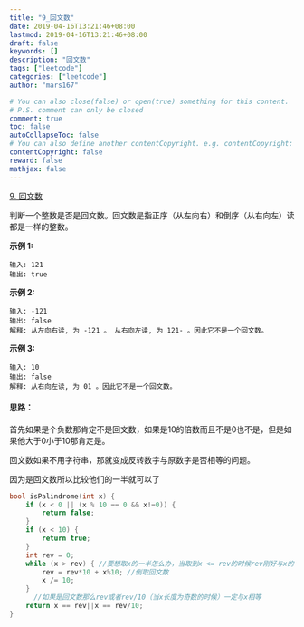 ```yaml
---
title: "9_回文数"
date: 2019-04-16T13:21:46+08:00
lastmod: 2019-04-16T13:21:46+08:00
draft: false
keywords: []
description: "回文数"
tags: ["leetcode"]
categories: ["leetcode"]
author: "mars167"

# You can also close(false) or open(true) something for this content.
# P.S. comment can only be closed
comment: true
toc: false
autoCollapseToc: false
# You can also define another contentCopyright. e.g. contentCopyright: "This is another copyright."
contentCopyright: false
reward: false
mathjax: false
---
```

[9. 回文数](https://leetcode-cn.com/problems/palindrome-number/)

判断一个整数是否是回文数。回文数是指正序（从左向右）和倒序（从右向左）读都是一样的整数。
<!--more-->
**示例 1:**

```
输入: 121
输出: true
```

**示例 2:**

```
输入: -121
输出: false
解释: 从左向右读, 为 -121 。 从右向左读, 为 121- 。因此它不是一个回文数。
```

**示例 3:**

```
输入: 10
输出: false
解释: 从右向左读, 为 01 。因此它不是一个回文数。
```

#### 思路：

首先如果是个负数那肯定不是回文数，如果是10的倍数而且不是0也不是，但是如果他大于0小于10那肯定是。

回文数如果不用字符串，那就变成反转数字与原数字是否相等的问题。

因为是回文数所以比较他们的一半就可以了 

```c++
bool isPalindrome(int x) {
    if (x < 0 || (x % 10 == 0 && x!=0)) {
        return false;
    }
    if (x < 10) {
        return true;
    }
    int rev = 0;
    while (x > rev) { //要想取x的一半怎么办，当取到x <= rev的时候rev刚好与x的位数相等或者大一位
        rev = rev*10 + x%10; //倒取回文数
        x /= 10;
    }
      //如果是回文数那么rev或者rev/10（当x长度为奇数的时候）一定与x相等
    return x == rev||x == rev/10; 
}

```
